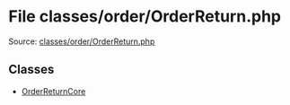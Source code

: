 File classes/order/OrderReturn.php
=========

Source: [classes/order/OrderReturn.php](https://github.com/PrestaShop/PrestaShop/blob/1.5.0.15/classes/order/OrderReturn.php)


Classes
-------

* [OrderReturnCore](class.OrderReturnCore.md)

